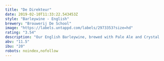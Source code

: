```yaml
---
title: "De Direkteur"
date: 2019-02-10T11:33:22.543453Z
style: "Barleywine - English"
brewery: "Brouwerij De School"
image: "https://labels.untappd.com/labels/2973353?size=hd"
rating: "3.54"
description: "Our English Barleywine, brewed with Pale Ale and Crystal malts. This beer is rich and complex and has flavors of toffee, stonefruit, caramel and chocolate."
abv: "11.5"
ibu: "20"
robots: noindex,nofollow
---
```

